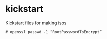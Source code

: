 kickstart
=========

Kickstart files for making isos

````
# openssl passwd -1 “RootPasswordToEncrypt”
````

